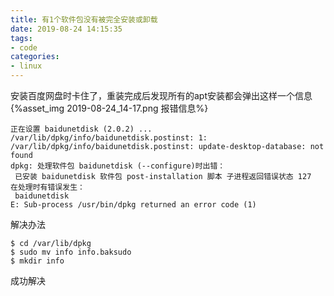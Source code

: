 ```yaml
---
title: 有1个软件包没有被完全安装或卸载
date: 2019-08-24 14:15:35
tags:
- code
categories:
- linux
---
```

安装百度网盘时卡住了，重装完成后发现所有的apt安装都会弹出这样一个信息  
{%asset_img 2019-08-24_14-17.png 报错信息%}  
<!--more-->
```
正在设置 baidunetdisk (2.0.2) ...
/var/lib/dpkg/info/baidunetdisk.postinst: 1: /var/lib/dpkg/info/baidunetdisk.postinst: update-desktop-database: not found
dpkg: 处理软件包 baidunetdisk (--configure)时出错：
 已安装 baidunetdisk 软件包 post-installation 脚本 子进程返回错误状态 127
在处理时有错误发生：
 baidunetdisk
E: Sub-process /usr/bin/dpkg returned an error code (1)
```
解决办法
```
$ cd /var/lib/dpkg
$ sudo mv info info.baksudo
$ mkdir info
```
成功解决